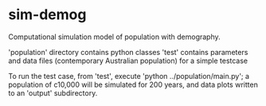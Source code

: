 sim-demog
=========

Computational simulation model of population with demography.

'population' directory contains python classes
'test' contains parameters and data files (contemporary Australian population) for a simple testcase

To run the test case, from 'test', execute 'python ../population/main.py'; a population of c10,000 will be simulated for 200 years, and data plots written to an 'output' subdirectory.
